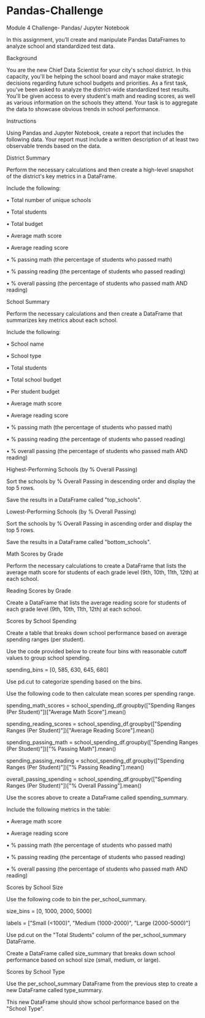 # Pandas-Challenge
Module 4 Challenge- Pandas/ Jupyter Notebook

In this assignment, you’ll create and manipulate Pandas DataFrames to analyze school and standardized test data.

Background

You are the new Chief Data Scientist for your city's school district. In this capacity, you'll be helping the school board and mayor make strategic decisions regarding future school budgets and priorities.
As a first task, you've been asked to analyze the district-wide standardized test results. You'll be given access to every student's math and reading scores, as well as various information on the schools they attend. Your task is to aggregate the data to showcase obvious trends in school performance.

Instructions

Using Pandas and Jupyter Notebook, create a report that includes the following data. Your report must include a written description of at least two observable trends based on the data.

District Summary

Perform the necessary calculations and then create a high-level snapshot of the district's key metrics in a DataFrame.

Include the following:

•	Total number of unique schools

•	Total students

•	Total budget

•	Average math score

•	Average reading score

•	% passing math (the percentage of students who passed math)

•	% passing reading (the percentage of students who passed reading)

•	% overall passing (the percentage of students who passed math AND reading)


School Summary

Perform the necessary calculations and then create a DataFrame that summarizes key metrics about each school.

Include the following:

•	School name

•	School type

•	Total students

•	Total school budget

•	Per student budget

•	Average math score

•	Average reading score

•	% passing math (the percentage of students who passed math)

•	% passing reading (the percentage of students who passed reading)

•	% overall passing (the percentage of students who passed math AND reading)

Highest-Performing Schools (by % Overall Passing)

Sort the schools by % Overall Passing in descending order and display the top 5 rows.

Save the results in a DataFrame called "top_schools".

Lowest-Performing Schools (by % Overall Passing)

Sort the schools by % Overall Passing in ascending order and display the top 5 rows.

Save the results in a DataFrame called "bottom_schools".

Math Scores by Grade

Perform the necessary calculations to create a DataFrame that lists the average math score for students of each grade level (9th, 10th, 11th, 12th) at each school.

Reading Scores by Grade


Create a DataFrame that lists the average reading score for students of each grade level (9th, 10th, 11th, 12th) at each school.

Scores by School Spending

Create a table that breaks down school performance based on average spending ranges (per student).

Use the code provided below to create four bins with reasonable cutoff values to group school spending.

spending_bins = [0, 585, 630, 645, 680]

Use pd.cut to categorize spending based on the bins.

Use the following code to then calculate mean scores per spending range.

spending_math_scores = school_spending_df.groupby(["Spending Ranges (Per Student)"])["Average Math Score"].mean()

spending_reading_scores = school_spending_df.groupby(["Spending Ranges (Per Student)"])["Average Reading Score"].mean()

spending_passing_math = school_spending_df.groupby(["Spending Ranges (Per Student)"])["% Passing Math"].mean()

spending_passing_reading = school_spending_df.groupby(["Spending Ranges (Per Student)"])["% Passing Reading"].mean()

overall_passing_spending = school_spending_df.groupby(["Spending Ranges (Per Student)"])["% Overall Passing"].mean()


Use the scores above to create a DataFrame called spending_summary.

Include the following metrics in the table:

•	Average math score

•	Average reading score

•	% passing math (the percentage of students who passed math)

•	% passing reading (the percentage of students who passed reading)

•	% overall passing (the percentage of students who passed math AND reading)


Scores by School Size

Use the following code to bin the per_school_summary.

size_bins = [0, 1000, 2000, 5000]

labels = ["Small (<1000)", "Medium (1000-2000)", "Large (2000-5000)"]


Use pd.cut on the "Total Students" column of the per_school_summary DataFrame.

Create a DataFrame called size_summary that breaks down school performance based on school size (small, medium, or large).


Scores by School Type

Use the per_school_summary DataFrame from the previous step to create a new DataFrame called type_summary.

This new DataFrame should show school performance based on the "School Type".

